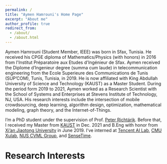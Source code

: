 ```yaml
---
permalink: /
title: "Aymen Hamrouni's Home Page"
excerpt: "About me"
author_profile: true
redirect_from: 
  - /about/
  - /about.html
---
```



Aymen Hamrouni (Student Member, IEEE) was born in Sfax, Tunisia. He received his CPGE diploma of Mathematics/Physics (with honors) in 2016 from l'Institut Préparatoire aux Etudes d'Ingénieur de Sfax. Aymen received the Diplome d’Ingenieur degree (summa cum laude) in telecommunication engineering from the Ecole Superieure des Communications de Tunis (SUP’COM), Tunis, Tunisia, in 2019. He is now affiliated with King Abdullah University of Science and Technology (KAUST) as a Master Student. During the period form 2019 to 2021, Aymen worked as a Research Scientist with the School of Systems and Enterprises at Stevens Institute of Technology, NJ, USA. His research interests include the intersection of mobile crowdsourcing, deep learning, algorithm design, optimization, mathematical modeling, graph theory, and the Internet-of-Things.

<p>I’m a PhD student under the supervision of Prof. <a href="https://richtarik.org/">Peter Richtárik</a>. Before that, I received my Master from <a href="https://kaust.edu.sa/en">KAUST</a> in Dec. 2021 and B.Eng with honor from <a href="http://en.xjtu.edu.cn/">Xi’an Jiaotong University</a> in June 2019. I’ve interned at <a href="https://ai.tencent.com/ailab/en/index">Tencent AI Lab</a>, <a href="https://xulabs.github.io/">CMU Xulab</a>, <a href="https://sites.google.com/comp.nus.edu.sg/cvml/about-us?authuser=0">NUS CVML Group</a>, and <a href="https://www.sensetime.com/en">SenseTime</a>.</p>

<h1 id="research-interests">Research Interests</h1>
